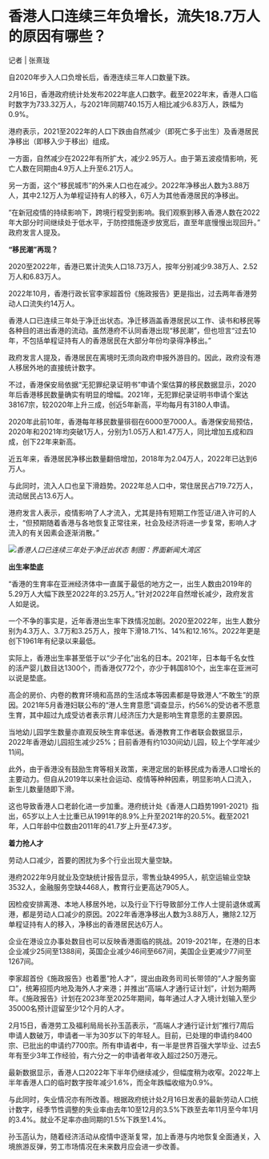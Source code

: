 # 香港人口连续三年负增长，流失18.7万人的原因有哪些？

记者 | 张熹珑

自2020年步入人口负增长后，香港连续三年人口数量下跌。

2月16日，香港政府统计处发布2022年底人口数字。截至2022年末，香港人口临时数字为733.32万人，与2021年同期740.15万人相比减少6.83万人，跌幅为0.9%。

港府表示，2021至2022年的人口下跌由自然减少（即死亡多于出生）及香港居民净移出（即移入少于移出）组成。

一方面，自然减少在2022年有所扩大，减少2.95万人。由于第五波疫情影响，死亡人数在同期由4.9万人上升至6.21万人。

另一方面，这个“移民城市”的外来人口也在减少。2022年净移出人数为3.88万人，其中2.12万人为单程证持有人的移入，6万人为其他香港居民的净移出。

“在新冠疫情的持续影响下，跨境行程受到影响。我们观察到移入香港人数在2022年大部分时间继续处于低水平，于防控措施逐步放宽后，直至年底慢慢出现回升。”
政府发言人提及。

**“移民潮”再现？**

2020至2022年，香港已累计流失人口18.73万人，按年分别减少9.38万人、2.52万人和6.83万人。

2022年10月，香港行政长官李家超首份《施政报告》更是指出，过去两年香港劳动人口流失约14万人。

香港人口已连续三年处于净迁出状态。净迁移涵盖香港居民以工作、读书和移民等各种目的进出香港的流动。虽然港府不认同香港出现“移民潮”，但也坦言“过去10年，不包括单程证持有人的香港居民在大部分年份均录得净移出。”

政府发言人提及，香港居民在离境时无须向政府申报外游目的。因此，政府没有港人移居外地的直接统计数字。

不过，香港保安局依据“无犯罪纪录证明书”申请个案估算的移民数据显示，2020年后香港移民数量确实有明显的增幅。2021年，无犯罪纪录证明书申请个案达38167宗，较2020年上升三成，创近5年新高，平均每月有3180人申请。

2020年此前10年，香港每年移民数量徘徊在6000至7000人。香港保安局预估，2020年和2021年均突破1万人，分别为1.05万人和1.47万人，同比增加五成和四成，创下22年来新高。

近五年来，香港居民净移出数量翻倍增加，2018年为2.04万人，2022年已达到6万人。

与此同时，流入人口也呈下滑趋势。2022年总人口中，常住居民占719.72万人，流动居民占13.6万人。

港府发言人表示，疫情影响了人才流入，尤其是持有短期工作签证/进入许可的人士，“但预期随着香港与各地恢复正常往来，社会及经济将进一步复常，影响人才流入的有关因素会逐渐消散。”

![](https://inews.gtimg.com/om_bt/Ou3gZxsxCkXeVjGlzdjeJILP6zzQs2kMG4oUecr4ZtiQgAA/1000)_香港人口已连续三年处于净迁出状态
制图：界面新闻大湾区_

**出生率垫底**

“香港的生育率在亚洲经济体中一直属于最低的地方之一，出生人数由2019年的5.29万人大幅下跌至2022年的3.25万人。”针对2022年自然增长减少，政府发言人如是说。

一个不争的事实是，近年香港出生率下跌情况加剧。2020至2022年，出生人数分别为4.3万人、3.7万和3.25万人，按年下滑18.71%、14%和12.16%。2022年更是创下1961年有纪录以来最低。

实际上，香港出生率甚至低于以“少子化”出名的日本。2021年，日本每千名女性的活产婴儿数目达1300个，而香港仅772个，亦少于韩国810个，出生率在亚洲可以说是垫底。

高企的房价、内卷的教育环境和高昂的生活成本等因素都是导致港人“不敢生”的原因。2021年5月香港妇联公布的“港人生育意愿”调查显示，约56%的受访者不愿意生育，其中超过九成受访者表示育儿经济压力大是影响生育意愿的主要原因。

当地幼儿园学生数量亦直观反映生育率低迷。香港教育工作者联会数据显示，2022年香港幼儿园招生减少25%；目前香港有约1030间幼儿园，较上个学年减少11间。

此外，由于香港没有鼓励生育等相关政策，来港定居的新移民成为香港人口增长的主要动力。但自从2019年以来社会运动、疫情等种种因素，明显影响人口流入，新生儿数量随即下滑。

这也导致香港人口老龄化进一步加重。港府统计处《香港人口趋势1991-2021》指出，65岁以上人士比重已从1991年的8.9%上升至2021年的20.5%。截至2021年，人口年龄中位数由2011年的41.7岁上升至47.3岁。

**着力抢人才**

劳动人口减少，首要的困扰为多个行业出现大量空缺。

港府2022年9月就业及空缺统计报告显示，零售业缺4995人，航空运输业空缺3532人，金融服务空缺4468人，教育行业更高达7905人。

因检疫安排离港、本地人移居外地，以及行业下行导致部分工作人士提前退休或离港，都是劳动人口减少的原因。2022年香港净移出人数为3.88万人，撇除2.12万单程证持有人的移入，净移出的香港居民达6万人。

企业在港设立办事处数目也可以反映香港面临的挑战。2019-2021年，在港的日本企业减少25间至1388间，英国企业减少46间至667间，美国企业更减少77间至1267间。

李家超首份《施政报告》也着墨“抢人才”，提出由政务司司长带领的“人才服务窗口”，统筹招揽内地及海外人才来港；并推出“高端人才通行证计划”，计划为期两年。《施政报告》计划在2023年至2025年期间，每年通过人才入境计划输入至少35000名预计逗留至少12个月的人才。

2月15日，香港劳工及福利局局长孙玉菡表示，“高端人才通行证计划”推行7周后申请人数破万，申请者一半为30岁以下的年轻人。目前，已处理的申请约8400宗、已批出的申请约7700宗。所有申请者中，有一半是世界百强大学毕业、过去5年有至少3年工作经验，有六分之一的申请者年收入超过250万港元。

最新数据显示，香港人口2022年下半年仍继续减少，但幅度稍为收窄。2022年上半年香港人口的临时数字按年减少1.6%，而全年跌幅收缩为0.9%。

与此同时，失业情况亦有所改善。根据政府统计处2月16日发表的最新劳动人口统计数字，经季节性调整的失业率由去年10至12月的3.5%下跌至去年11月至今年1月的3.4%。就业不足率亦由同期的1.5%下跌至1.4%。

孙玉菡认为，随着经济活动从疫情中逐渐复常，加上香港与内地恢复全面通关，入境旅游反弹，劳工市场情况在未来数月应会进一步改善。

